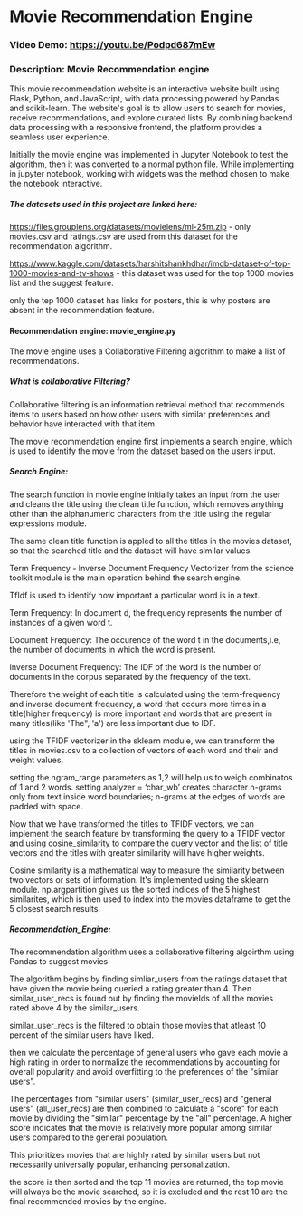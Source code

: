 # Movie Recommendation Engine
### Video Demo:  https://youtu.be/Podpd687mEw
### Description: Movie Recommendation engine

This movie recommendation website is an interactive website built using Flask, Python, and JavaScript, with data processing powered by Pandas and scikit-learn. The website's goal is to allow users to search for movies, receive recommendations, and explore curated lists. By combining backend data processing with a responsive frontend, the platform provides a seamless user experience.

Initially the movie engine was implemented in Jupyter Notebook to test the algorithm, then it was converted to a normal python file. While implementing in jupyter notebook, working with widgets was the method chosen to make the notebook interactive.

##### The datasets used in this project are linked here:

https://files.grouplens.org/datasets/movielens/ml-25m.zip - only movies.csv and ratings.csv are used from this dataset for the recommendation algorithm.

https://www.kaggle.com/datasets/harshitshankhdhar/imdb-dataset-of-top-1000-movies-and-tv-shows - this dataset was used for the top 1000 movies list and the suggest feature.

only the tep 1000 dataset has links for posters, this is why posters are absent in the recommendation feature.

#### Recommendation engine: movie_engine.py

The movie engine uses a Collaborative Filtering algorithm to make a list of recommendations.

##### What is collaborative Filtering?

Collaborative filtering is an information retrieval method that recommends items to users based on how other users with similar preferences and behavior have interacted with that item.

The movie recommendation engine first implements a search engine, which is used to identify the movie from the dataset based on the users input.

##### Search Engine:

The search function in movie engine initially takes an input from the user and cleans the title using the clean title function, which removes anything other than the alphanumeric characters from the title using the regular expressions module.

The same clean title function is appled to all the titles in the movies dataset, so that the searched title and the dataset will have similar values.

Term Frequency - Inverse Document Frequency Vectorizer from the science toolkit module is the main operation behind the search engine.

TfIdf is used to identify how important a particular word is in a text.

Term Frequency: In document d, the frequency represents the number of instances of a given word t.

Document Frequency: The occurence of the word t in the documents,i.e, the number of documents in which the word is present.

Inverse Document Frequency: The IDF of the word is the number of documents in the corpus separated by the frequency of the text.

Therefore the weight of each title is calculated using the term-frequency and inverse document frequency, a word that occurs more times in a title(higher frequency) is more important and words that are present in many titles(like 'The", 'a') are less important due to IDF.

using the TFIDF vectorizer in the sklearn module, we can transform the titles in movies.csv to a collection of vectors of each word and their and weight values.

setting the ngram_range parameters as 1,2 will help us to weigh combinatos of 1 and 2 words. setting analyzer = ‘char_wb’ creates character n-grams only from text inside word boundaries; n-grams at the edges of words are padded with space.

Now that we have transformed the titles to TFIDF vectors, we can implement the search feature by transforming the query to a TFIDF vector and using cosine_similarity to compare the query vector and the list of title vectors and the titles with greater similarity will have higher weights.

Cosine similarity is a mathematical way to measure the similarity between two vectors or sets of information. It's implemented using the sklearn module.
np.argpartition gives us the sorted indices of the 5 highest similarites, which is then used to index into the movies dataframe to get the 5 closest search results.

##### Recommendation_Engine:

The recommendation algorithm uses a collaborative filtering algoirthm using Pandas to suggest movies.

The algorithm begins by finding simliar_users from the ratings dataset that have given the movie being queried a rating greater than 4.
Then similar_user_recs is found out by finding the movieIds of all the movies rated above 4 by the similar_users.

similar_user_recs is the filtered to obtain those movies that atleast 10 percent of the similar users have liked.

then we calculate the percentage of general users who gave each movie a high rating in order to normalize the recommendations by accounting for overall popularity and avoid overfitting to the preferences of the "similar users".

The percentages from "similar users" (similar_user_recs) and "general users" (all_user_recs) are then combined to calculate a "score" for each movie by dividing the "similar" percentage by the "all" percentage.
A higher score indicates that the movie is relatively more popular among similar users compared to the general population.

This prioritizes movies that are highly rated by similar users but not necessarily universally popular, enhancing personalization.

the score is then sorted and the top 11 movies are returned, the top movie will always be the movie searched, so it is excluded and the rest 10 are the final recommended movies by the engine.










